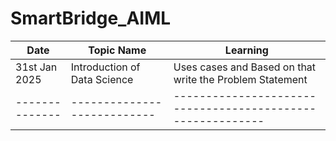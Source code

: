 # SmartBridge_AIML

| Date | Topic Name | Learning |
|-------| ----------| ---------|
|31st Jan 2025 | Introduction of Data Science | Uses cases and Based on that write the Problem Statement|
|--------------|---------------------------|----------------------------------------------------------|
